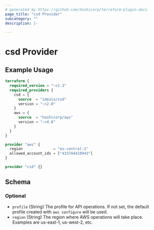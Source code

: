 ```yaml
---
# generated by https://github.com/hashicorp/terraform-plugin-docs
page_title: "csd Provider"
subcategory: ""
description: |-
  
---
```


# csd Provider



## Example Usage

```terraform
terraform {
  required_version = "~>1.3"
  required_providers {
    csd = {
      source  = "idealo/csd"
      version = "~>2.0"
    }
    aws = {
      source  = "hashicorp/aws"
      version = "~>4.8"
    }
  }
}

provider "aws" {
  region              = "eu-central-1"
  allowed_account_ids = ["433744410943"]
}

provider "csd" {}
```

<!-- schema generated by tfplugindocs -->
## Schema

### Optional

- `profile` (String) The profile for API operations. If not set, the default profile
created with `aws configure` will be used.
- `region` (String) The region where AWS operations will take place. Examples
are us-east-1, us-west-2, etc.
